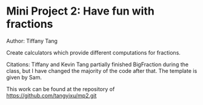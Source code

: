 # Mini Project 2: Have fun with fractions

Author: Tiffany Tang

Create calculators which provide different computations for fractions.

Citations:
Tiffany and Kevin Tang partially finished BigFraction during the class, but I have changed the majority of the code after that. The template is given by Sam.

This work can be found at the repository of <https://github.com/tangyixu/mp2.git>